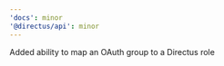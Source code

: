 ```yaml
---
'docs': minor
'@directus/api': minor
---
```


Added ability to map an OAuth group to a Directus role